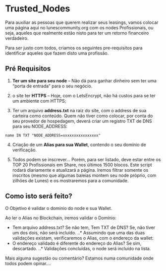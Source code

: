 # Trusted_Nodes

Para auxiliar as pessoas que querem realizar seus leasings, vamos colocar uma página aqui no lunescommunity.org com os nodes Profissionais, ou seja, aqueles que realmente estão nisto para ter um retorno financeiro verdadeiro.

Para ser justo com todos, criamos os seguintes pre-requisitos para identificar aqueles que fazem disto uma profissão.

## Pré Requisitos

1) **Ter um site para seu node** – Não dá para ganhar dinheiro sem ter uma “porta de entrada” para o seu negócio.

2) o site ter **HTTPS** – Hoje, com o LetsEncrypt, não há custos para se ter um ambiente com HTTPS;

3) Ter um arquivo **address.txt** na raiz do site, com o address de sua carteira como conteúdo. Quem não tiver como colocar, por conta do seu provedor de hospedagem, deverá criar um registro TXT de DNS para seu NODE_ADDRESS:

```name IN TXT "NODE_ADDRESS=xxxxxxxxxxxxxxxx"```

4) Criação de um **Alias para sua Wallet**, contendo o seu domínio de verificação.

5) Todos podem se inscrever… Porém, para ser listado, deve estar entre os TOP 20 Profissionais em Share, nos últimos 1500 blocos. Este script rodará diariamente e atualizará a página. Iremos filtrar somente os inscritos (mesmo que algumas baleias montem seu node próprio, com zilhões de Lunes) e os mostraremos para a comunidade.

## Como isto será feito?

O Objetivo é validar o domínio do node e sua Wallet. 

Ao ler o Alias no Blockchain, iremos validar o Domínio:
* Tem arquivo address.txt? Se não tem, Tem TXT de DNS? Se, não tiver um dos dois, não será incluído.
..* Assumindo que uma das duas validações existam, verificaremos o Alias, com o endereço da wallet:
* O endereço validado é diferente do endereço do Alias? Se sim, descartado.
..* Validações concluídas, o node será incluído na lista.

Mais alguma sugestão ou comentário? Estamos numa comunidade onde todos podem opinar….

